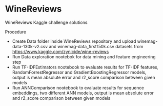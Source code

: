 # WineReviews
WineReviews Kaggle challenge solutions

Procedure
- Create Data folder inside WineReviews repository and upload winemag-data-130k-v2.csv and winemag-data_first150k.csv datasets from https://www.kaggle.com/zynicide/wine-reviews
- Run Data exploration nootebok for data mining and feature engineering step
- Run TF-IDFEstimators nootebook to evaluate results for TF-IDF features, RandomForrestRegressor and GradientBoostingRegressor models, output is mean absolute error and r2_score comparison between given models
- Run ANNComparison nootebook to evaluate results for sequence embeddings, two different ANN models, output is mean absolute error and r2_score comparison between given models

